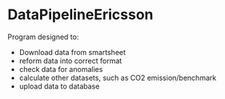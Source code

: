 # DataPipelineEricsson
Program designed to:
  -  Download data from smartsheet
  -  reform data into correct format
  -  check data for anomalies
  -  calculate other datasets, such as CO2 emission/benchmark
  -  upload data to database
